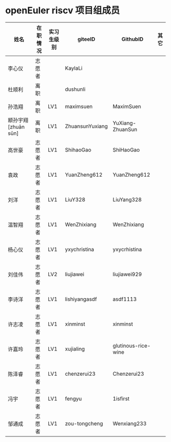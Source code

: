 # openEuler riscv 项目组成员

| 姓名                   | 在职情况   | 实习生级别 | giteeID       | GithubID            | 其它 |
| ---------------------- | ---------- | ---------- | ------------- | ------------------- | ---- |
| 李心仪                 | 志愿者     |  | KaylaLi       |                     |      |
| 杜顺利                 | 离职       |  | dushunli      |                     |      |
| 孙浩翔                 | 离职 | LV1 | maximsuen     | MaximSuen           |      |
| 颛孙宇翔   [zhuān sūn] | 离职 | LV1 | ZhuansunYuxiang | YuXiang-ZhuanSun    |      |
| 高世豪                 | 志愿者 | LV1 | ShihaoGao     | ShiHaoGao           |    |
| 袁政                   |志愿者  | LV1 | YuanZheng612  | YuanZheng612        |     |
| 刘洋                 | 志愿者 | LV1 | LiuY328     | LiuYang328           |    |
| 温智翔                 |志愿者  | LV1 | WenZhixiang   | WenZhixiang      |     |
| 杨心仪                 | 志愿者 | LV1 | yxychristina     | yxycrhistina           |    |
| 刘佳伟                 | 志愿者 | LV2        | liujiawei     | liujiawei929        |      |
| 李诗洋                 | 志愿者 | LV1 | lishiyangasdf | asdf1113            |      |
| 许志凌                 | 志愿者 | LV1 | xinminst  | xinminst            |      |
| 许嘉玲                 | 志愿者 | LV1 | xujialing | glutinous-rice-wine |      |
| 陈泽睿                  | 志愿者 |LV1 | chenzerui23    | Chenzerui23   |   |
| 冯宇                   | 志愿者 | LV1 | fengyu | 1isfirst   ||
| 邹通成                 | 志愿者 | LV1 | zou-tongcheng | Wenxiang233         |      |